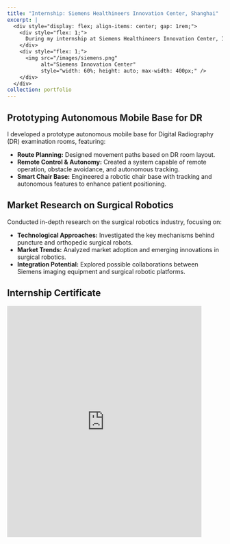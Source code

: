 ```yaml
---
title: "Internship: Siemens Healthineers Innovation Center, Shanghai"
excerpt: |
  <div style="display: flex; align-items: center; gap: 1rem;">
    <div style="flex: 1;">
      During my internship at Siemens Healthineers Innovation Center, I designed and developed a prototype autonomous mobile base for Digital Radiography (DR) and conducted market research on surgical robotics, focusing on puncture and orthopedic robot technologies. Additionally, I evaluated the potential integration of these robotic systems with Siemens imaging equipment.
    </div>
    <div style="flex: 1;">
      <img src="/images/siemens.png" 
           alt="Siemens Innovation Center" 
           style="width: 60%; height: auto; max-width: 400px;" />
    </div>
  </div>
collection: portfolio
---
```


## Prototyping Autonomous Mobile Base for DR

I developed a prototype autonomous mobile base for Digital Radiography (DR) examination rooms, featuring:

- **Route Planning:** Designed movement paths based on DR room layout.
- **Remote Control & Autonomy:** Created a system capable of remote operation, obstacle avoidance, and autonomous tracking.
- **Smart Chair Base:** Engineered a robotic chair base with tracking and autonomous features to enhance patient positioning.

## Market Research on Surgical Robotics

Conducted in-depth research on the surgical robotics industry, focusing on:

- **Technological Approaches:** Investigated the key mechanisms behind puncture and orthopedic surgical robots.
- **Market Trends:** Analyzed market adoption and emerging innovations in surgical robotics.
- **Integration Potential:** Explored possible collaborations between Siemens imaging equipment and surgical robotic platforms.

## Internship Certificate

<iframe src="https://1drv.ms/b/c/174cfd4941e40667/IQQNB0j-BA23Q4kXE6bVBYMfAcpB_Fq1ueaFBp1aopSZt50" width="90%" height="540" frameborder="0" scrolling="no"></iframe>

